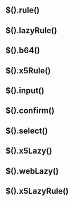 ## $().rule()
## $().lazyRule()
## $().b64()
## $().x5Rule()
## $().input()
## $().confirm()
## $().select()
## $().x5Lazy()
## $().webLazy()
## $().x5LazyRule()